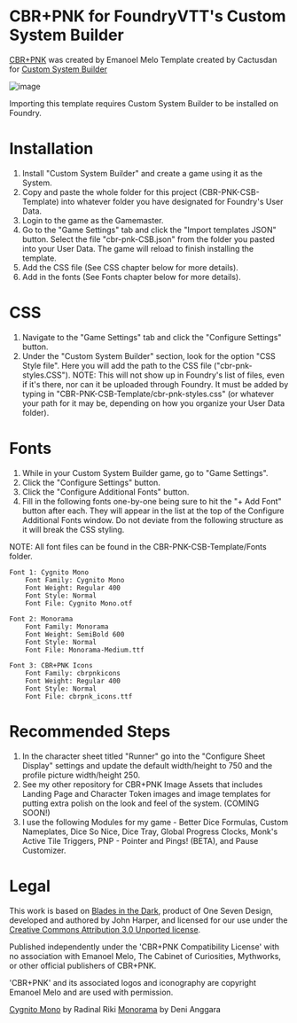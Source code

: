 
# CBR+PNK for FoundryVTT's Custom System Builder
[CBR+PNK](https://emanoelmelo.itch.io/cbrpnk-core) was created by Emanoel Melo
Template created by Cactusdan for [Custom System Builder](https://gitlab.com/custom-system-builder/custom-system-builder)

![image](https://github.com/cactusdanny/CBR-PNK-CSB-Template/assets/62324343/ad4f1ca6-c427-4fe5-8a5e-2bb762e23577)

Importing this template requires Custom System Builder to be installed on Foundry.

# Installation

1. Install "Custom System Builder" and create a game using it as the System.
2. Copy and paste the whole folder for this project (CBR-PNK-CSB-Template) into whatever folder you have designated for Foundry's User Data.
3. Login to the game as the Gamemaster.
4. Go to the "Game Settings" tab and click the "Import templates JSON" button.  Select the file "cbr-pnk-CSB.json" from the folder you pasted into your User Data.  The game will reload to finish installing the template.
5. Add the CSS file (See CSS chapter below for more details).
6. Add in the fonts (See Fonts chapter below for more details).

# CSS

1. Navigate to the "Game Settings" tab and click the "Configure Settings" button.
2. Under the "Custom System Builder" section, look for the option "CSS Style file". Here you will add the path to the CSS file ("cbr-pnk-styles.CSS").
NOTE: This will not show up in Foundry's list of files, even if it's there, nor can it be uploaded through Foundry. It must be added by typing in "CBR-PNK-CSB-Template/cbr-pnk-styles.css" (or whatever your path for it may be, depending on how you organize your User Data folder).

# Fonts

1. While in your Custom System Builder game, go to "Game Settings".
2. Click the "Configure Settings" button.
3. Click the "Configure Additional Fonts" button.
4. Fill in the following fonts one-by-one being sure to hit the "+ Add Font" button after each. They will appear in the list at the top of the Configure Additional Fonts window.  Do not deviate from the following structure as it will break the CSS styling. 

NOTE: All font files can be found in the CBR-PNK-CSB-Template/Fonts folder.

	Font 1: Cygnito Mono
		Font Family: Cygnito Mono
		Font Weight: Regular 400
		Font Style: Normal
		Font File: Cygnito Mono.otf

	Font 2: Monorama
		Font Family: Monorama
		Font Weight: SemiBold 600
		Font Style: Normal
		Font File: Monorama-Medium.ttf

	Font 3: CBR+PNK Icons
		Font Family: cbrpnkicons
		Font Weight: Regular 400
		Font Style: Normal
		Font File: cbrpnk_icons.ttf

# Recommended Steps

1. In the character sheet titled "Runner" go into the "Configure Sheet Display" settings and update the default width/height to 750 and the profile picture width/height 250.
2. See my other repository for CBR+PNK Image Assets that includes Landing Page and Character Token images and image templates for putting extra polish on the look and feel of the system. (COMING SOON!)
3. I use the following Modules for my game - Better Dice Formulas, Custom Nameplates, Dice So Nice, Dice Tray, Global Progress Clocks, Monk's Active Tile Triggers, PNP - Pointer and Pings! (BETA), and Pause Customizer.

# Legal
This work is based on [Blades in the Dark](http://www.bladesinthedark.com/), product of One Seven Design, developed and authored by John Harper, and licensed for our use under the [Creative Commons Attribution 3.0 Unported license](http://creativecommons.org/licenses/by/3.0/).

Published independently under the 'CBR+PNK Compatibility License' with no association with Emanoel Melo, The Cabinet of Curiosities, Mythworks, or other official publishers of CBR+PNK.

'CBR+PNK' and its associated logos and iconography are copyright Emanoel Melo and are used with permission.

[Cygnito Mono](https://www.behance.net/gallery/76048171/Cygnito-Mono-New-Modular-Font) by Radinal Riki
[Monorama](https://www.behance.net/gallery/38542901/Monorama) by Deni Anggara